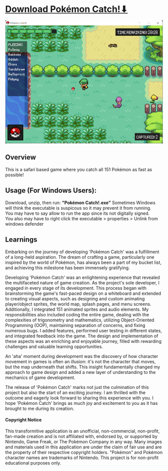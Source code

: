 # [Download Pokémon Catch!⬇](https://github.com/bvolesky/Pokemon-Catch/archive/refs/heads/main.zip)
[![Loading Image](/assets/images/screens/launch/game_play.png)](https://github.com/bvolesky/Pokemon-Catch/archive/refs/heads/main.zip)

## Overview
This is a safari based game where you catch all 151 Pokémon as fast as possible!  

## Usage (For Windows Users):
Download, unzip, then run: **"Pokémon Catch!.exe"**
Sometimes Windows will think the executable is suspicous so it may prevent it from running.  
You may have to say allow to run the app since its not digitally signed.  
You also may have to right click the executable > properties > Unlink from windows defender  

## Learnings
Embarking on the journey of developing 'Pokémon Catch' was a fulfillment of a long-held aspiration. The dream of crafting a game, particularly one inspired by the world of Pokémon, has always been a part of my bucket list, and achieving this milestone has been immensely gratifying.

Developing 'Pokémon Catch' was an enlightening experience that revealed the multifaceted nature of game creation. As the project's sole developer, I engaged in every stage of its development. This process began with brainstorming the game's fast-paced design on a whiteboard and extended to creating visual aspects, such as designing and custom animating player/object sprites, the world map, splash pages, and menu screens. Additionally, I integrated 151 animated sprites and audio elements. My responsibilities also included coding the entire game, dealing with the complexities of trigonometry and mathematics, utilizing Object-Oriented Programming (OOP), maintaining separation of concerns, and fixing numerous bugs. I added features, performed user testing in different states, and integrated feedback into the game. The design and implementation of these aspects was an enriching and enjoyable journey, filled with rewarding challenges and valuable learning opportunities.

An 'aha' moment during development was the discovery of how character movement in games is often an illusion: it's not the character that moves, but the map underneath that shifts. This insight fundamentally changed my approach to game design and added a new layer of understanding to the mechanics of game development.

The release of 'Pokémon Catch' marks not just the culmination of this project but also the start of an exciting journey. I am thrilled with the outcome and eagerly look forward to sharing this experience with you. I hope 'Pokémon Catch' brings as much joy and excitement to you as it has brought to me during its creation.

#### Copyright Notice
This transformitive application is an unofficial, non-commercial, non-profit, fan-made creation and is not affiliated with, endorsed by, or supported by Nintendo, Game Freak, or The Pokémon Company in any way. Many images and materials used in this application are under the claim of fair use and are the property of their respective copyright holders. "Pokémon" and Pokémon character names are trademarks of Nintendo. This project is for non-profit educational purposes only.  
